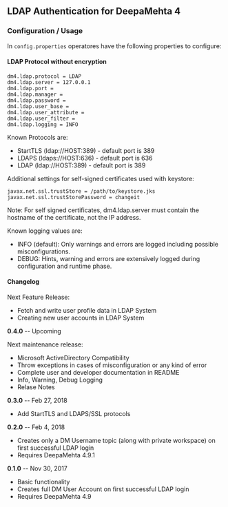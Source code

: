 ## LDAP Authentication for DeepaMehta 4

### Configuration / Usage

In `config.properties` operatores have the following properties to configure:

#### LDAP Protocol without encryption

```
dm4.ldap.protocol = LDAP
dm4.ldap.server = 127.0.0.1
dm4.ldap.port = 
dm4.ldap.manager = 
dm4.ldap.password = 
dm4.ldap.user_base = 
dm4.ldap.user_attribute = 
dm4.ldap.user_filter = 
dm4.ldap.logging = INFO
```

Known Protocols are: 

- StartTLS (ldap://HOST:389) - default port is 389
- LDAPS (ldaps://HOST:636) - default port is 636
- LDAP (ldap://HOST:389) - default port is 389

Additional settings for self-signed certificates used with keystore:

```
javax.net.ssl.trustStore = /path/to/keystore.jks
javax.net.ssl.trustStorePassword = changeit
```

Note: For self signed certificates, dm4.ldap.server must contain the hostname of the certificate, not the IP address.

Known logging values are:
 
- INFO (default): Only warnings and errors are logged including possible misconfigurations.
- DEBUG: Hints, warning and errors are extensively logged during configuration and runtime phase.

#### Changelog

Next Feature Release: 

* Fetch and write user profile data in LDAP System
* Creating new user accounts in LDAP System

**0.4.0** -- Upcoming

Next maintenance release:

* Microsoft ActiveDirectory Compatibility
* Throw exceptions in cases of misconfiguration or any kind of error
* Complete user and developer documentation in README
* Info, Warning, Debug Logging
* Relase Notes

**0.3.0** -- Feb 27, 2018

* Add StartTLS and LDAPS/SSL protocols

**0.2.0** -- Feb 4, 2018

* Creates only a DM Username topic (along with private workspace) on first successful LDAP login
* Requires DeepaMehta 4.9.1

**0.1.0** -- Nov 30, 2017

* Basic functionality
* Creates full DM User Account on first successful LDAP login
* Requires DeepaMehta 4.9
